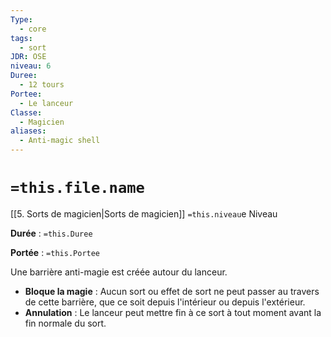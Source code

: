 ```yaml
---
Type:
  - core
tags:
  - sort
JDR: OSE
niveau: 6
Duree:
  - 12 tours
Portee:
  - Le lanceur
Classe:
  - Magicien
aliases:
  - Anti-magic shell
---
```

# `=this.file.name`  

[[5. Sorts de magicien|Sorts de magicien]] `=this.niveau`e Niveau

**Durée** : `=this.Duree`

**Portée** : `=this.Portee`

Une barrière anti-magie est créée autour du lanceur.

- **Bloque la magie** : Aucun sort ou effet de sort ne peut passer au travers de cette barrière, que ce soit depuis l'intérieur ou depuis l'extérieur.
- **Annulation** : Le lanceur peut mettre fin à ce sort à tout moment avant la fin normale du sort.
